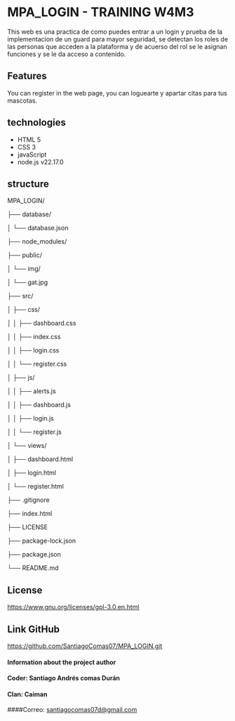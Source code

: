 # MPA_LOGIN - TRAINING W4M3

This web es una practica de como puedes entrar a un login y prueba de la implementacion de un guard para mayor seguridad, se detectan los roles de las personas que acceden a la plataforma y de acuerso del rol se le asignan funciones y se le da acceso a contenido.



## Features
You can register in the web page, you can loguearte y apartar citas para tus mascotas.


## technologies

* HTML 5
* CSS 3
* javaScript 
* node.js v22.17.0


## structure

MPA_LOGIN/

├── database/

│   └── database.json

├── node_modules/

├── public/

│   └── img/

│       └── gat.jpg

├── src/

│   ├── css/

│   │   ├── dashboard.css

│   │   ├── index.css

│   │   ├── login.css

│   │   └── register.css

│   ├── js/

│   │   ├── alerts.js

│   │   ├── dashboard.js

│   │   ├── login.js

│   │   └── register.js

│   └── views/

│       ├── dashboard.html

│       ├── login.html

│       └── register.html

├── .gitignore

├── index.html

├── LICENSE

├── package-lock.json

├── package.json

└── README.md


## License
https://www.gnu.org/licenses/gpl-3.0.en.html


## Link GitHub
https://github.com/SantiagoComas07/MPA_LOGIN.git



#### Information about the project author
#### Coder: Santiago Andrés comas Durán
#### Clan: Caiman
####Correo: santiagocomas07d@gmail.com